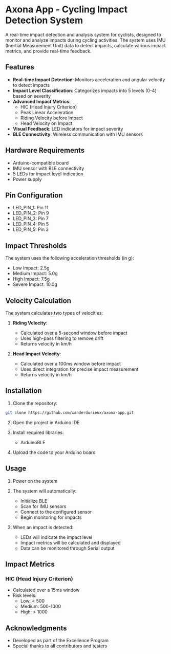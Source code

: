 # Axona App - Cycling Impact Detection System

A real-time impact detection and analysis system for cyclists, designed to monitor and analyze impacts during cycling activities. The system uses IMU (Inertial Measurement Unit) data to detect impacts, calculate various impact metrics, and provide real-time feedback.

## Features

- **Real-time Impact Detection**: Monitors acceleration and angular velocity to detect impacts
- **Impact Level Classification**: Categorizes impacts into 5 levels (0-4) based on severity
- **Advanced Impact Metrics**:
  - HIC (Head Injury Criterion)
  - Peak Linear Acceleration
  - Riding Velocity before Impact
  - Head Velocity on Impact
- **Visual Feedback**: LED indicators for impact severity
- **BLE Connectivity**: Wireless communication with IMU sensors

## Hardware Requirements

- Arduino-compatible board
- IMU sensor with BLE connectivity
- 5 LEDs for impact level indication
- Power supply

## Pin Configuration

- LED_PIN_1: Pin 11
- LED_PIN_2: Pin 9
- LED_PIN_3: Pin 7
- LED_PIN_4: Pin 5
- LED_PIN_5: Pin 3

## Impact Thresholds

The system uses the following acceleration thresholds (in g):
- Low Impact: 2.5g
- Medium Impact: 5.0g
- High Impact: 7.5g
- Severe Impact: 10.0g

## Velocity Calculation

The system calculates two types of velocities:

1. **Riding Velocity**:
   - Calculated over a 5-second window before impact
   - Uses high-pass filtering to remove drift
   - Returns velocity in km/h

2. **Head Impact Velocity**:
   - Calculated over a 100ms window before impact
   - Uses direct integration for precise impact measurement
   - Returns velocity in km/h

## Installation

1. Clone the repository:
```bash
git clone https://github.com/xanderdurieux/axona-app.git
```

2. Open the project in Arduino IDE

3. Install required libraries:
   - ArduinoBLE

4. Upload the code to your Arduino board

## Usage

1. Power on the system
2. The system will automatically:
   - Initialize BLE
   - Scan for IMU sensors
   - Connect to the configured sensor
   - Begin monitoring for impacts

3. When an impact is detected:
   - LEDs will indicate the impact level
   - Impact metrics will be calculated and displayed
   - Data can be monitored through Serial output

## Impact Metrics

### HIC (Head Injury Criterion)
- Calculated over a 15ms window
- Risk levels:
  - Low: < 500
  - Medium: 500-1000
  - High: > 1000

## Acknowledgments

- Developed as part of the Excellence Program
- Special thanks to all contributors and testers 